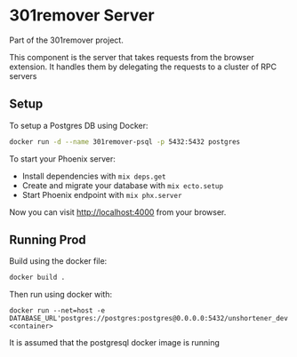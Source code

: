 # 301remover Server

Part of the 301remover project.

This component is the server that takes requests from the browser extension. It handles them by delegating the requests to a cluster of RPC servers

## Setup

To setup a Postgres DB using Docker:

```bash
docker run -d --name 301remover-psql -p 5432:5432 postgres
```

To start your Phoenix server:

- Install dependencies with `mix deps.get`
- Create and migrate your database with `mix ecto.setup`
- Start Phoenix endpoint with `mix phx.server`

Now you can visit <http://localhost:4000> from your browser.

## Running Prod
Build using the docker file:

```bash
docker build .
```

Then run using docker with:
```
docker run --net=host -e DATABASE_URL'postgres://postgres:postgres@0.0.0.0:5432/unshortener_dev <container>
```

It is assumed that the postgresql docker image is running
